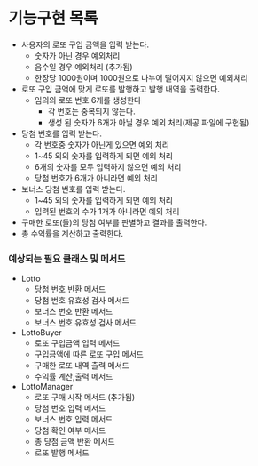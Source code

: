 # 기능구현 목록

* 사용자의 로또 구입 금액을 입력 받는다.
    * 숫자가 아닌 경우 예외처리
    * 음수일 경우 예외처리 (추가됨)
    * 한장당 1000원이며 1000원으로 나누어 떨어지지 않으면 예외처리
* 로또 구입 금액에 맞게 로또를 발행하고 발행 내역을 출력한다.
    * 임의의 로또 번호 6개를 생성한다
        * 각 번호는 중복되지 않는다.
        * 생성 된 숫자가 6개가 아닐 경우 예외 처리(제공 파일에 구현됨)
* 당첨 번호를 입력 받는다.
    * 각 번호중 숫자가 아닌게 있으면 예외 처리
    * 1~45 외의 숫자를 입력하게 되면 예외 처리
    * 6개의 숫자를 모두 입력하지 않으면 예외 처리
    * 당첨 번호가 6개가 아니라면 예외 처리
* 보너스 당첨 번호를 입력 받는다.
    * 1~45 외의 숫자를 입력하게 되면 예외 처리
    * 입력된 번호의 수가 1개가 아니라면 예외 처리
* 구매한 로또(들)의 당첨 여부를 판별하고 결과를 출력한다.
* 총 수익률을 계산하고 출력한다.

### 예상되는 필요 클래스 및 메서드

* Lotto
    * 당첨 번호 반환 메서드
    * 당첨 번호 유효성 검사 메서드
    * 보너스 번호 반환 메서드
    * 보너스 번호 유효성 검사 메서드
* LottoBuyer
    * 로또 구입금액 입력 메서드
    * 구입금액에 따른 로또 구입 메서드
    * 구매한 로또 내역 출력 메서드
    * 수익률 계산,출력 메서드
* LottoManager
    * 로또 구매 시작 메서드 (추가됨)
    * 당첨 번호 입력 메서드
    * 보너스 번호 입력 메서드
    * 당첨 확인 여부 메서드
    * 총 당첨 금액 반환 메서드
    * 로또 발행 메서드    
